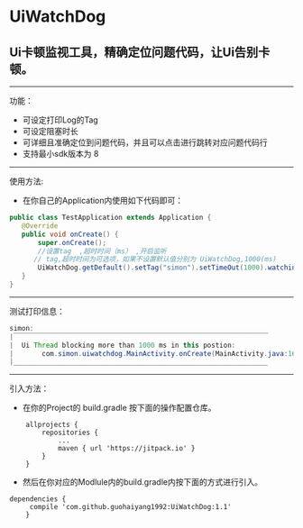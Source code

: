 # UiWatchDog
## Ui卡顿监视工具，精确定位问题代码，让Ui告别卡顿。

---
功能：

 - 可设定打印Log的Tag
 - 可设定阻塞时长
 - 可详细且准确定位到问题代码，并且可以点击进行跳转对应问题代码行
 - 支持最小sdk版本为 8

 

---
使用方法:

 - 在你自己的Application内使用如下代码即可：

 ```java
 public class TestApplication extends Application {
    @Override
    public void onCreate() {
        super.onCreate();
        //设置tag  ,超时时间（ms） ,开启监听
       // tag,超时时间为可选项，如果不设置默认值分别为 UiWatchDog,1000(ms)
        UiWatchDog.getDefault().setTag("simon").setTimeOut(1000).watching();
    }
}
 ```

---

测试打印信息：

```java
simon:
|￣￣￣￣￣￣￣￣￣￣￣￣￣￣￣￣￣￣￣￣￣￣￣￣￣￣￣￣￣￣￣￣￣￣￣￣￣￣
|  Ui Thread blocking more than 1000 ms in this postion: 
|       com.simon.uiwatchdog.MainActivity.onCreate(MainActivity.java:16)  
|_______________________________________________________________
```





---

引入方法：

 - 在你的Project的 build.gradle 按下面的操作配置仓库。
```
	allprojects {
		repositories {
			...
			maven { url 'https://jitpack.io' }
		}
	}
```

 - 然后在你对应的Modlule内的build.gradle内按下面的方式进行引入。

	

```
dependencies {
     compile 'com.github.guohaiyang1992:UiWatchDog:1.1'
	}
```
